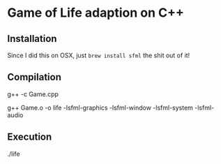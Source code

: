 # Game of Life adaption on C++

## Installation
Since I did this on OSX, just `brew install sfml` the shit out of it!

## Compilation

g++ -c Game.cpp

g++ Game.o -o life -lsfml-graphics -lsfml-window -lsfml-system -lsfml-audio

## Execution

./life